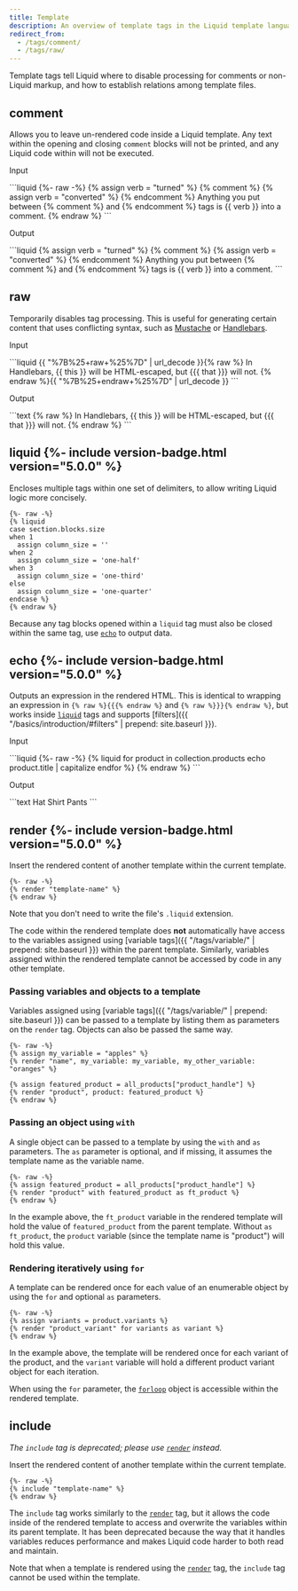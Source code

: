 ```yaml
---
title: Template
description: An overview of template tags in the Liquid template language.
redirect_from:
  - /tags/comment/
  - /tags/raw/
---
```


Template tags tell Liquid where to disable processing for comments or non-Liquid markup, and how to establish relations among template files.

## comment

Allows you to leave un-rendered code inside a Liquid template. Any text within the opening and closing `comment` blocks will not be printed, and any Liquid code within will not be executed.

<p class="code-label">Input</p>
```liquid
{%- raw -%}
{% assign verb = "turned" %}
{% comment %}
{% assign verb = "converted" %}
{% endcomment %}
Anything you put between {% comment %} and {% endcomment %} tags
is {{ verb }} into a comment.
{% endraw %}
```

<p class="code-label">Output</p>
```liquid
{% assign verb = "turned" %}
{% comment %}
{% assign verb = "converted" %}
{% endcomment %}
Anything you put between {% comment %} and {% endcomment %} tags
is {{ verb }} into a comment.
```

## raw

Temporarily disables tag processing. This is useful for generating certain content that uses conflicting syntax, such as [Mustache](https://mustache.github.io/) or [Handlebars](https://handlebarsjs.com/).

<p class="code-label">Input</p>
```liquid
{{ "%7B%25+raw+%25%7D" | url_decode }}{% raw %}
In Handlebars, {{ this }} will be HTML-escaped, but {{{ that }}} will not.
{% endraw %}{{ "%7B%25+endraw+%25%7D" | url_decode }}
```

<p class="code-label">Output</p>
```text
{% raw %}
In Handlebars, {{ this }} will be HTML-escaped, but {{{ that }}} will not.
{% endraw %}
```

## liquid {%- include version-badge.html version="5.0.0" %}

Encloses multiple tags within one set of delimiters, to allow writing Liquid logic more concisely.

```liquid
{%- raw -%}
{% liquid
case section.blocks.size
when 1
  assign column_size = ''
when 2
  assign column_size = 'one-half'
when 3
  assign column_size = 'one-third'
else
  assign column_size = 'one-quarter'
endcase %}
{% endraw %}
```

Because any tag blocks opened within a `liquid` tag must also be closed within the same tag, use [`echo`](#echo) to output data.

## echo {%- include version-badge.html version="5.0.0" %}

Outputs an expression in the rendered HTML. This is identical to wrapping an expression in `{% raw %}{{{% endraw %}` and `{% raw %}}}{% endraw %}`, but works inside [`liquid`](#liquid) tags and supports [filters]({{ "/basics/introduction/#filters" | prepend: site.baseurl }}).

<p class="code-label">Input</p>
```liquid
{%- raw -%}
{% liquid
for product in collection.products
  echo product.title | capitalize
endfor %}
{% endraw %}
```

<p class="code-label">Output</p>
```text
Hat Shirt Pants
```

## render {%- include version-badge.html version="5.0.0" %}

Insert the rendered content of another template within the current template.

```liquid
{%- raw -%}
{% render "template-name" %}
{% endraw %}
```

Note that you don't need to write the file's `.liquid` extension.

The code within the rendered template does **not** automatically have access to the variables assigned using [variable tags]({{ "/tags/variable/" | prepend: site.baseurl }}) within the parent template. Similarly, variables assigned within the rendered template cannot be accessed by code in any other template.

### Passing variables and objects to a template

Variables assigned using [variable tags]({{ "/tags/variable/" | prepend: site.baseurl }}) can be passed to a template by listing them as parameters on the `render` tag. Objects can also be passed the same way.

```liquid
{%- raw -%}
{% assign my_variable = "apples" %}
{% render "name", my_variable: my_variable, my_other_variable: "oranges" %}

{% assign featured_product = all_products["product_handle"] %}
{% render "product", product: featured_product %}
{% endraw %}
```

### Passing an object using `with`

A single object can be passed to a template by using the `with` and `as` parameters. The `as` parameter is optional, and if missing, it assumes the template name as the variable name.

```liquid
{%- raw -%}
{% assign featured_product = all_products["product_handle"] %}
{% render "product" with featured_product as ft_product %}
{% endraw %}
```

In the example above, the `ft_product` variable in the rendered template will hold the value of `featured_product` from the parent template. Without `as ft_product`, the `product` variable (since the template name is "product") will hold this value.

### Rendering iteratively using `for`

A template can be rendered once for each value of an enumerable object by using the `for` and optional `as` parameters.

```liquid
{%- raw -%}
{% assign variants = product.variants %}
{% render "product_variant" for variants as variant %}
{% endraw %}
```

In the example above, the template will be rendered once for each variant of the product, and the `variant` variable will hold a different product variant object for each iteration.

When using the `for` parameter, the [`forloop`](https://shopify.dev/docs/themes/liquid/reference/objects/for-loops) object is accessible within the rendered template.

## include

_The `include` tag is deprecated; please use [`render`](#render) instead._

Insert the rendered content of another template within the current template.

```liquid
{%- raw -%}
{% include "template-name" %}
{% endraw %}
```

The `include` tag works similarly to the [`render`](#render) tag, but it allows the code inside of the rendered template to access and overwrite the variables within its parent template. It has been deprecated because the way that it handles variables reduces performance and makes Liquid code harder to both read and maintain.

Note that when a template is rendered using the [`render`](#render) tag, the `include` tag cannot be used within the template.
